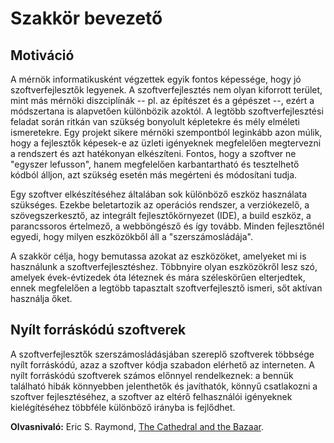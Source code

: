 # Szakkör bevezető

## Motiváció

A mérnök informatikusként végzettek egyik fontos képessége, hogy jó szoftverfejlesztők legyenek. A szoftverfejlesztés nem olyan kiforrott terület, mint más mérnöki diszciplínák -- pl. az építészet és a gépészet --, ezért a módszertana is alapvetően különbözik azoktól. A legtöbb szoftverfejlesztési feladat során ritkán van szükség bonyolult képletekre és mély elméleti ismeretekre. Egy projekt sikere mérnöki szempontból leginkább azon múlik, hogy a fejlesztők képesek-e az üzleti igényeknek megfelelően  megtervezni a rendszert és azt hatékonyan elkészíteni. Fontos, hogy a szoftver ne "egyszer lefusson", hanem megfelelően karbantartható és tesztelhető kódból álljon, azt szükség esetén más megérteni és módosítani tudja.

Egy szoftver elkészítéséhez általában sok különböző eszköz használata szükséges. Ezekbe beletartozik az operációs rendszer, a verziókezelő, a szövegszerkesztő, az integrált fejlesztőkörnyezet (IDE), a build eszköz, a parancssoros értelmező, a webböngésző és így tovább. Minden fejlesztőnél egyedi, hogy milyen eszközökből áll a "szerszámosládája".

A szakkör célja, hogy bemutassa azokat az eszközöket, amelyeket mi is használunk a szoftverfejlesztéshez. Többnyire olyan eszközökről lesz szó, amelyek évek-évtizedek óta léteznek és mára széleskörűen elterjedtek, ennek megfelelően a legtöbb tapasztalt szoftverfejlesztő ismeri, sőt aktívan használja őket.

## Nyílt forráskódú szoftverek

A szoftverfejlesztők szerszámosládásjában szereplő szoftverek többsége nyílt forráskódú, azaz a szoftver kódja szabadon elérhető az interneten. A nyílt forráskódú szoftverek számos előnnyel rendelkeznek: a bennük található hibák könnyebben jelenthetők és javíthatók, könnyű csatlakozni a szoftver fejlesztéséhez, a szoftver az eltérő felhasználói igényeknek kielégítéséhez többféle különböző irányba is fejlődhet.

**Olvasnivaló:** Eric S. Raymond, [The Cathedral and the Bazaar](http://www.catb.org/esr/writings/cathedral-bazaar/cathedral-bazaar/index.html).


